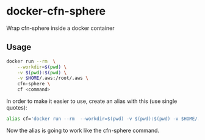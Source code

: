 # docker-cfn-sphere

Wrap cfn-sphere inside a docker container

## Usage

```bash
docker run --rm  \
    --workdir=$(pwd) \
    -v $(pwd):$(pwd) \
    -v $HOME/.aws:/root/.aws \
    cfn-sphere \
    cf <command>
```

In order to make it easier to use, create an alias with this (use single quotes):

```bash
alias cf='docker run --rm  --workdir=$(pwd) -v $(pwd):$(pwd) -v $HOME/.aws:/root/.aws cfn-sphere cf'
```

Now the alias is going to work like the cfn-sphere command.
